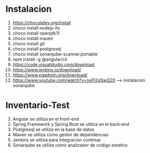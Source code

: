 # Instalacion
1. https://chocolatey.org/install
2. choco install nodejs-lts
3. choco install openjdk11
4. choco install maven
5. choco install git
6. choco install postgresql
7. choco install sonarqube-scanner.portable
8. npm install -g @angular/cli
9. https://code.visualstudio.com/download
10. https://www.jenkins.io/download/
11. https://www.pgadmin.org/download/
12. https://www.youtube.com/watch?v=osPi2qSwQ20 --> instalacion sonarqube

# Inventario-Test
1. Angular se utiliza en el front-end 
2. Spring Framework y Spring Boot se utiliza en el back-end 
3. Postgresql se utiliza en la base de datos 
4. Maven se utiliza como gestor de dependencias 
5. Jenkins se utiliza para integracion continua
6. Sonarqube se utiliza como analizador de codigo estatico
